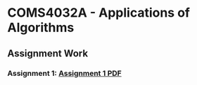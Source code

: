 # COMS4032A - Applications of Algorithms 

## Assignment Work

### Assignment 1: [Assignment 1 PDF](./Assignment1.pdf)
